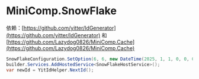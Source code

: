 # MiniComp.SnowFlake
依赖：[https://github.com/yitter/IdGenerator](https://github.com/yitter/IdGenerator)  和  [https://github.com/Lazydog0826/MiniComp.Cache](https://github.com/Lazydog0826/MiniComp.Cache)

```csharp
SnowFlakeConfiguration.SetOption(6, 6, new DateTime(2025, 1, 1, 0, 0, 0), 60000, 70000);
builder.Services.AddHostedService<SnowFlakeHostService>();
var newId = YitIdHelper.NextId();
```
